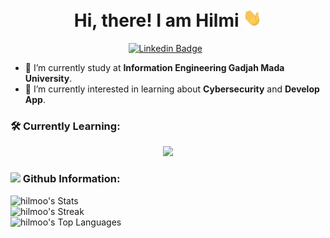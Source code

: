 <h1 align="center">Hi, there! I am Hilmi <img src="https://github.com/hilmoo/hilmoo/blob/main/asset/Hi.gif" width="30px"></h1>

<div align="center">

[![Linkedin Badge](https://img.shields.io/badge/-LinkedIn-0A66C2?style=for-the-badge&logo=linkedin&logoColor=white)](https://www.linkedin.com/in/hilmi05/) &nbsp;
</div>

- 🏫 I’m currently study at **Information Engineering Gadjah Mada University**.
- 🌱 I’m currently interested in learning about **Cybersecurity** and **Develop App**.
<div align="left">
<h3 align="left">🛠 Currently Learning:</h3>
<p align="center">
  <a href="https://skillicons.dev">
    <img src="https://skillicons.dev/icons?i=git,docker,githubactions,py,postgres,go,rust,react" />
  </a>
</p>
</div>

<div align="left">

<h3 align="left"><img height="20" src="https://github.githubassets.com/assets/GitHub-Mark-ea2971cee799.png"> Github Information:</h3>

![hilmoo's Stats](https://github-readme-stats.vercel.app/api?username=hilmoo&theme=dark&show_icons=true&hide_border=false&count_private=true)
<br>
![hilmoo's Streak](https://github-readme-streak-stats.herokuapp.com/?user=hilmoo&theme=dark&hide_border=false)
<br>
![hilmoo's Top Languages](https://github-readme-stats.vercel.app/api/top-langs/?username=hilmoo&theme=dark&show_icons=true&hide_border=false&layout=compact)
</div>
